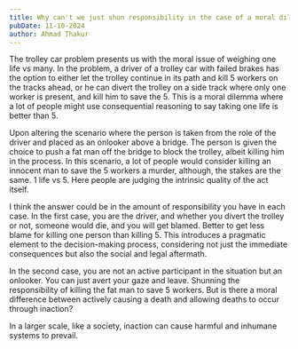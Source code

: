 ```yaml
---
title: Why can't we just shun responsibility in the case of a moral dilemma?
pubDate: 11-10-2024
author: Ahmad Thakur
---
```


The trolley car problem presents us with the moral issue of weighing one life vs many. In the problem, a driver of a trolley car with failed brakes has the option to either let the trolley continue in its path and kill 5 workers on the tracks ahead, or he can divert the trolley on a side track where only one worker is present, and kill him to save the 5. This is a moral dilemma where a lot of people might use consequential reasoning to say taking one life is better than 5.

Upon altering the scenario where the person is taken from the role of the driver and placed as an onlooker above a bridge. The person is given the choice to push a fat man off the bridge to block the trolley, albeit killing him in the process. In this scenario, a lot of people would consider killing an innocent man to save the 5 workers a murder, although, the stakes are the same. 1 life vs 5. Here people are judging the intrinsic quality of the act itself.

I think the answer could be in the amount of responsibility you have in each case. In the first case, you are the driver, and whether you divert the trolley or not, someone would die, and you will get blamed. Better to get less blame for killing one person than killing 5. This introduces a pragmatic element to the decision-making process, considering not just the immediate consequences but also the social and legal aftermath.

In the second case, you are not an active participant in the situation but an onlooker. You can just avert your gaze and leave. Shunning the responsibility of killing the fat man to save 5 workers. But is there a moral difference between actively causing a death and allowing deaths to occur through inaction?

In a larger scale, like a society, inaction can cause harmful and inhumane systems to prevail. 